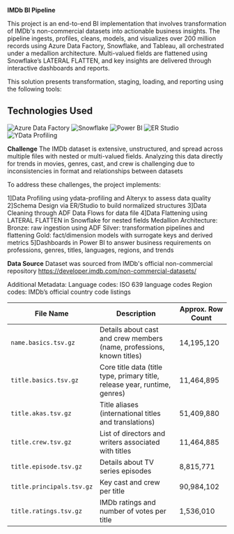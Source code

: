 **IMDb BI Pipeline**

This project is an end-to-end BI implementation that involves transformation of IMDb's non-commercial datasets into actionable business insights. The pipeline ingests, profiles, cleans, models, and visualizes over 200 million records using Azure Data Factory, Snowflake, and Tableau, all orchestrated under a medallion architecture. Multi-valued fields are flattened using Snowflake’s LATERAL FLATTEN, and key insights are delivered through interactive dashboards and reports.

This solution presents transformation, staging, loading, and reporting using the following tools:
## Technologies Used

<!-- Badge Row: Each badge on the same line with proper Markdown! -->
![Azure Data Factory](https://img.shields.io/badge/Azure%20Data%20Factory-0078D4?style=for-the-badge&logo=azuredatafactory&logoColor=white)
![Snowflake](https://img.shields.io/badge/Snowflake-29B5E8?style=for-the-badge&logo=snowflake&logoColor=white)
![Power BI](https://img.shields.io/badge/Power%20BI-F2C811?style=for-the-badge&logo=powerbi&logoColor=black)
![ER Studio](https://img.shields.io/badge/ER%20Studio-0071bc?style=for-the-badge)
![YData Profiling](https://img.shields.io/badge/YData%20Profiling-ffd43b?style=for-the-badge&logo=python&logoColor=white)


**Challenge** 
The IMDb dataset is extensive, unstructured, and spread across multiple files with nested or multi-valued fields. Analyzing this data directly for trends in movies, genres, cast, and crew is challenging due to inconsistencies in format and relationships between datasets

To address these challenges, the project implements:

1]Data Profiling using ydata-profiling and Alteryx to assess data quality
2]Schema Design via ER/Studio to build normalized structures
3]Data Cleaning through ADF Data Flows for data file
4]Data Flattening using LATERAL FLATTEN in Snowflake for nested fields
    Medallion Architecture:
    Bronze: raw ingestion using ADF
    Silver: transformation pipelines and flattening
    Gold: fact/dimension models with surrogate keys and derived metrics
5]Dashboards in Power BI to answer business requirements on professions, genres, titles, languages, regions, and trends

**Data Source**
Dataset was sourced from IMDb's official non-commercial repository
https://developer.imdb.com/non-commercial-datasets/

Additional Metadata:
Language codes: ISO 639 language codes
Region codes: IMDb’s official country code listings

| File Name                  | Description                                                     | Approx. Row Count |
|----------------------------|-----------------------------------------------------------------|-------------------|
| `name.basics.tsv.gz`       | Details about cast and crew members (name, professions, known titles)      | 14,195,120        |
| `title.basics.tsv.gz`      | Core title data (title type, primary title, release year, runtime, genres) | 11,464,895        |
| `title.akas.tsv.gz`        | Title aliases (international titles and translations)            | 51,409,880        |
| `title.crew.tsv.gz`        | List of directors and writers associated with titles             | 11,464,885        |
| `title.episode.tsv.gz`     | Details about TV series episodes                                 | 8,815,771         |
| `title.principals.tsv.gz`  | Key cast and crew per title                                     | 90,984,102        |
| `title.ratings.tsv.gz`     | IMDb ratings and number of votes per title                      | 1,536,010         |



